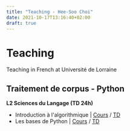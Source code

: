 ```yaml
---
title: "Teaching - Hee-Soo Choi"
date: 2021-10-17T13:16:40+02:00
draft: true
---
```


# Teaching

Teaching in French at Université de Lorraine

## Traitement de corpus - Python
**L2 Sciences du Langage (TD 24h)**
* Introduction à l'algorithmique | [Cours](/courses/Cours1_Python.pdf) / [TD](/courses/TD1_Python.pdf)
* Les bases de Python | [Cours](/courses/Cours2_Python.pdf) / [TD](/courses/TD2_Python.pdf)
